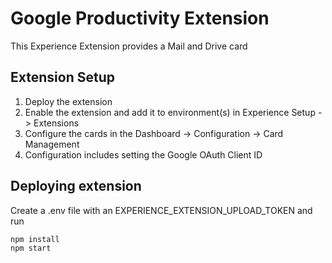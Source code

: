 # Google Productivity Extension
This Experience Extension provides a Mail and Drive card

## Extension Setup
1. Deploy the extension
2. Enable the extension and add it to environment(s) in Experience Setup -> Extensions
3. Configure the cards in the Dashboard -> Configuration -> Card Management
4. Configuration includes setting the Google OAuth Client ID

## Deploying extension
Create a .env file with an EXPERIENCE_EXTENSION_UPLOAD_TOKEN and run
```sh
npm install
npm start
```